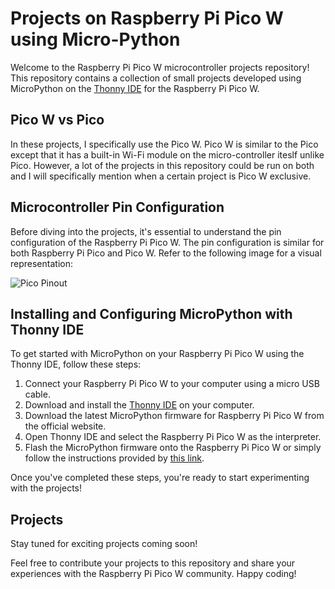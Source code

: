 # Projects on Raspberry Pi Pico W using Micro-Python

Welcome to the Raspberry Pi Pico W microcontroller projects repository! This repository contains a collection of small projects developed using MicroPython on the [Thonny IDE](https://thonny.org/) for the Raspberry Pi Pico W.

## Pico W vs Pico

In these projects, I specifically use the Pico W. Pico W is similar to the Pico except that it has a built-in Wi-Fi module on the micro-controller iteslf unlike Pico. However, a lot of the projects in this repository could be run on both and I will specifically mention when a certain project is Pico W exclusive.

## Microcontroller Pin Configuration

Before diving into the projects, it's essential to understand the pin configuration of the Raspberry Pi Pico W. The pin configuration is similar for both Raspberry Pi Pico and Pico W. Refer to the following image for a visual representation:

![Pico Pinout](https://www.raspberrypi.com/documentation/microcontrollers/images/pico-pinout.svg)

## Installing and Configuring MicroPython with Thonny IDE

To get started with MicroPython on your Raspberry Pi Pico W using the Thonny IDE, follow these steps:

1. Connect your Raspberry Pi Pico W to your computer using a micro USB cable.
2. Download and install the [Thonny IDE](https://thonny.org/) on your computer.
3. Download the latest MicroPython firmware for Raspberry Pi Pico W from the official website.
4. Open Thonny IDE and select the Raspberry Pi Pico W as the interpreter.
5. Flash the MicroPython firmware onto the Raspberry Pi Pico W or simply follow the instructions provided by [this link](https://t.ly/MR9XR).

Once you've completed these steps, you're ready to start experimenting with the projects!

## Projects

Stay tuned for exciting projects coming soon!

Feel free to contribute your projects to this repository and share your experiences with the Raspberry Pi Pico W community. Happy coding!
